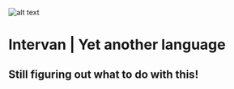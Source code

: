 ![alt text](https://cdn0.iconfinder.com/data/icons/futurama/256/URL.png )
# Intervan | Yet another language
## Still figuring out what to do with this!
